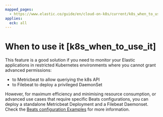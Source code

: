 ```yaml
---
mapped_pages:
  - https://www.elastic.co/guide/en/cloud-on-k8s/current/k8s_when_to_use_it.html
applies:
  eck: all
---
```


# When to use it [k8s_when_to_use_it]

This feature is a good solution if you need to monitor your Elastic applications in restricted Kubernetes environments where you cannot grant advanced permissions:

* to Metricbeat to allow queriying the k8s API
* to Filebeat to deploy a privileged DaemonSet

However, for maximum efficiency and minimising resource consumption, or advanced use cases that require specific Beats configurations, you can deploy a standalone Metricbeat Deployment and a Filebeat Daemonset. Check the [Beats configuration Examples](https://www.elastic.co/guide/en/cloud-on-k8s/current/k8s-beat-configuration-examples.html) for more information.

